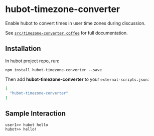 # hubot-timezone-converter

Enable hubot to convert times in user time zones during discussion.

See [`src/timezone-converter.coffee`](src/timezone-converter.coffee) for full documentation.

## Installation

In hubot project repo, run:

`npm install hubot-timezone-converter --save`

Then add **hubot-timezone-converter** to your `external-scripts.json`:

```json
[
  "hubot-timezone-converter"
]
```

## Sample Interaction

```
user1>> hubot hello
hubot>> hello!
```
